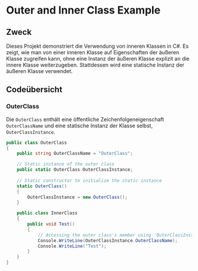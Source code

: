 # Outer and Inner Class Example

## Zweck

Dieses Projekt demonstriert die Verwendung von inneren Klassen in C#. Es zeigt, wie man von einer inneren Klasse auf Eigenschaften der äußeren Klasse zugreifen kann, ohne eine Instanz der äußeren Klasse explizit an die innere Klasse weiterzugeben. Stattdessen wird eine statische Instanz der äußeren Klasse verwendet.

## Codeübersicht

### OuterClass

Die `OuterClass` enthält eine öffentliche Zeichenfolgeneigenschaft `OuterClassName` und eine statische Instanz der Klasse selbst, `OuterClassInstance`.

```csharp
public class OuterClass
{
    public string OuterClassName = "OuterClass";

    // Static instance of the outer class
    public static OuterClass OuterClassInstance;
    
    // Static constructor to initialize the static instance
    static OuterClass()
    {
        OuterClassInstance = new OuterClass();
    }

    public class InnerClass
    {
        public void Test()
        {
            // Accessing the outer class's member using 'OuterClassInstance'
            Console.WriteLine(OuterClassInstance.OuterClassName);
            Console.WriteLine("Test");
        }
    }
}
